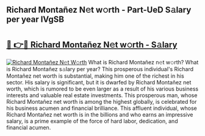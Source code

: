 ## Richard Montañez N𝚎t w𝚘rth - Part-UeD S𝚊lary per year IVgSB

# <h2><a href="http://gc3fmt.nevu.top/?p=Richard+Monta%c3%b1ez">🔗 👉🔴 Richard Montañez N𝚎t w𝚘rth - S𝚊lary</a></h2>

[![Richard Montañez N𝚎t W𝚘rth](https://i.imgur.com/Oavwk0R.jpeg)](http://gc3fmt.nevu.top/?p=Richard+Monta%c3%b1ez)
What is Richard Montañez n𝚎t w𝚘rth? What is Richard Montañez s𝚊lary per year?
This prosperous individual's Richard Montañez net worth is substantial, making him one of the richest in his sector. His salary is significant, but it is dwarfed by Richard Montañez net worth, which is rumored to be even larger as a result of his various business interests and valuable real estate investments. This prosperous man, whose Richard Montañez net worth is among the highest globally, is celebrated for his business acumen and financial brilliance. This affluent individual, whose Richard Montañez net worth is in the billions and who earns an impressive salary, is a prime example of the force of hard labor, dedication, and financial acumen.
